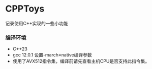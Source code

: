 # CPPToys
记录使用C++实现的一些小功能


### 编译环境
- C++23
- gcc 12.0.1 设置-march=native编译参数
- 使用了AVX512指令集，编译前请先查看主机CPU是否支持此指令集。
